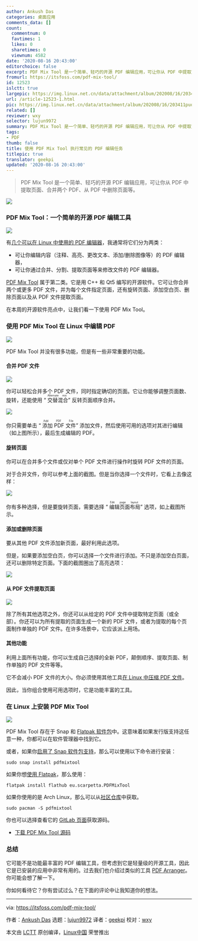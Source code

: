 ```yaml
---
author: Ankush Das
categories: 桌面应用
comments_data: []
count:
  commentnum: 0
  favtimes: 1
  likes: 0
  sharetimes: 0
  viewnum: 4582
date: '2020-08-16 20:43:00'
editorchoice: false
excerpt: PDF Mix Tool 是一个简单、轻巧的开源 PDF 编辑应用，可让你从 PDF 中提取页面、合并两个 PDF、从 PDF 中删除页面等。
fromurl: https://itsfoss.com/pdf-mix-tool/
id: 12523
islctt: true
largepic: https://img.linux.net.cn/data/attachment/album/202008/16/203411puozfr91f1pmzg9z.jpg
url: /article-12523-1.html
pic: https://img.linux.net.cn/data/attachment/album/202008/16/203411puozfr91f1pmzg9z.jpg.thumb.jpg
related: []
reviewer: wxy
selector: lujun9972
summary: PDF Mix Tool 是一个简单、轻巧的开源 PDF 编辑应用，可让你从 PDF 中提取页面、合并两个 PDF、从 PDF 中删除页面等。
tags:
- PDF
thumb: false
title: 使用 PDF Mix Tool 执行常见的 PDF 编辑任务
titlepic: true
translator: geekpi
updated: '2020-08-16 20:43:00'
---
```



> 
> PDF Mix Tool 是一个简单、轻巧的开源 PDF 编辑应用，可让你从 PDF 中提取页面、合并两个 PDF、从 PDF 中删除页面等。
> 
> 
> 


![](/data/attachment/album/202008/16/203411puozfr91f1pmzg9z.jpg)


### PDF Mix Tool：一个简单的开源 PDF 编辑工具


![](/data/attachment/album/202008/16/203630tytdct4ndzzorcx7.png)


有[几个可以在 Linux 中使用的 PDF 编辑器](https://itsfoss.com/pdf-editors-linux/)，我通常将它们分为两类：


* 可让你编辑内容（注释、高亮、更改文本、添加/删除图像等）的 PDF 编辑器，
* 可让你通过合并、分割、提取页面等来修改文件的 PDF 编辑器。


[PDF Mix Tool](https://scarpetta.eu/pdfmixtool/) 属于第二类。它是用 C++ 和 Qt5 编写的开源软件。它可让你合并两个或更多 PDF 文件，并为每个文件指定页面，还有旋转页面、添加空白页、删除页面以及从 PDF 文件提取页面。


在本周的开源软件亮点中，让我们看一下使用 PDF Mix Tool。


### 使用 PDF Mix Tool 在 Linux 中编辑 PDF


![](/data/attachment/album/202008/16/204321szcxeo0cvkcc0k9y.png)


PDF Mix Tool 并没有很多功能，但是有一些非常重要的功能。


#### 合并 PDF 文件


![](/data/attachment/album/202008/16/203851su5apmvrvavjm4jm.png)


你可以轻松合并多个 PDF 文件，同时指定确切的页面。它让你能够调整页面数、旋转，还能使用 “<ruby> 交替混合 <rt>  Alternate mix </rt></ruby>” 反转页面顺序合并。


![](/data/attachment/album/202008/16/203949efrmswofbnbz0vmv.png)


你只需要单击 “<ruby> 添加 PDF 文件 <rt>  Add PDF File </rt></ruby>” 添加文件，然后使用可用的选项对其进行编辑（如上图所示），最后生成编辑的 PDF。


#### 旋转页面


你可以在合并多个文件或仅对单个 PDF 文件进行操作时旋转 PDF 文件的页面。


对于合并文件，你可以参考上面的截图。但是当你选择一个文件时，它看上去像这样：


![](/data/attachment/album/202008/16/203957dlm6oaqmztzo24pi.png)


你有多种选择，但是要旋转页面，需要选择 “<ruby> 编辑页面布局 <rt>  Edit page layout </rt></ruby>” 选项，如上截图所示。


#### 添加或删除页面


要从其他 PDF 文件添加新页面，最好利用此选项。


但是，如果要添加空白页，你可以选择一个文件进行添加。不只是添加空白页面，还可以删除特定页面。下面的截图圈出了高亮选项：


![](/data/attachment/album/202008/16/204103jeblk35e7er433dk.png)


#### 从 PDF 文件提取页面


![](/data/attachment/album/202008/16/204233skgk2ykis21huki8.png)


除了所有其他选项之外，你还可以从给定的 PDF 文件中提取特定页面（或全部）。你还可以为所有提取的页面生成一个新的 PDF 文件，或者为提取的每个页面制作单独的 PDF 文件。在许多场景中，它应该派上用场。


#### 其他功能


利用上面所有功能，你可以生成自己选择的全新 PDF，颠倒顺序、提取页面、制作单独的 PDF 文件等等。


它不会减小 PDF 文件的大小。你必须使用其他工具[在 Linux 中压缩 PDF 文件](https://itsfoss.com/compress-pdf-linux/)。


因此，当你组合使用可用选项时，它是功能丰富的工具。


### 在 Linux 上安装 PDF Mix Tool


![](/data/attachment/album/202008/16/204257snd59z7xxix4s1oj.png)


PDF Mix Tool 存在于 Snap 和 [Flatpak 软件包](https://flathub.org/apps/details/eu.scarpetta.PDFMixTool)中。这意味着如果发行版支持这任意一种，你都可以在软件管理器中找到它。


或者，如果你[启用了 Snap 软件包支持](https://itsfoss.com/install-snap-linux/)，那么可以使用以下命令进行安装：



```
sudo snap install pdfmixtool

```

如果你想[使用 Flatpak](https://itsfoss.com/flatpak-guide/)，那么使用：



```
flatpak install flathub eu.scarpetta.PDFMixTool

```

如果你使用的是 Arch Linux，那么可以从[社区仓库](https://www.archlinux.org/packages/community/x86_64/pdfmixtool/)中获取。



```
sudo pacman -S pdfmixtool

```

你也可以选择查看它的 [GitLab 页面](https://gitlab.com/scarpetta/pdfmixtool)获取源码。


* [下载 PDF Mix Tool 源码](https://www.scarpetta.eu/pdfmixtool/)


### 总结


它可能不是功能最丰富的 PDF 编辑工具，但考虑到它是轻量级的开源工具，因此它是已安装的应用中非常有用的。过去我们也介绍过类似的工具 [PDF Arranger](https://itsfoss.com/pdfarranger-app/)。你可能会想了解一下。


你如何看待它？你有尝试过么？在下面的评论中让我知道你的想法。




---


via: <https://itsfoss.com/pdf-mix-tool/>


作者：[Ankush Das](https://itsfoss.com/author/ankush/) 选题：[lujun9972](https://github.com/lujun9972) 译者：[geekpi](https://github.com/geekpi) 校对：[wxy](https://github.com/wxy)


本文由 [LCTT](https://github.com/LCTT/TranslateProject) 原创编译，[Linux中国](https://linux.cn/) 荣誉推出